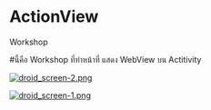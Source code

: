 # ActionView
Workshop


#นี้คือ Workshop ที่ทำหน้าที่ แสดง WebView บน Actitivity

[![droid_screen-2.png](https://s26.postimg.org/hmc5xv8cp/droid_screen-2.png)](https://postimg.org/image/zcduiwlxh/)

[![droid_screen-1.png](https://s26.postimg.org/ryygjy1vt/droid_screen-1.png)](https://postimg.org/image/3v7ovnjet/)
